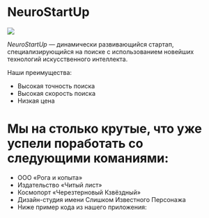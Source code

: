 # NeuroStartUp

![](https://netology-code.github.io/git-homeworks/introduction/assets/logo.png)

*NeuroStartUp* — динамически развивающийся стартап, специализирующийся на поиске с использованием 
 новейших технологий искусственного интеллекта.

Наши преимущества:
* Высокая точность поиска
* Высокая скорость поиска
* Низкая цена

# Мы на столько крутые, что уже успели поработать со следующими команиями:

*  ООО «Рога и копыта»
*  Издательство «Читый лист»
*  Космопорт «Черезтерновый Кзвёздный»
*  Дизайн-студия имени Слишком Известного Персонажа
*  Ниже пример кода из нашего приложения:

```.selector { font-family: "Awesome", Arial, sans-serif; color: red; }